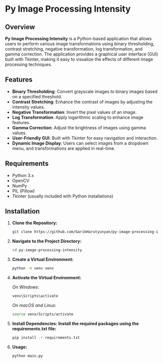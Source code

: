 # Py Image Processing Intensity

## Overview

**Py Image Processing Intensity** is a Python-based application that allows users to perform various image transformations using binary thresholding, contrast stretching, negative transformation, log transformation, and gamma correction. The application provides a graphical user interface (GUI) built with Tkinter, making it easy to visualize the effects of different image processing techniques.

## Features

- **Binary Thresholding**: Convert grayscale images to binary images based on a specified threshold.
- **Contrast Stretching**: Enhance the contrast of images by adjusting the intensity values.
- **Negative Transformation**: Invert the pixel values of an image.
- **Log Transformation**: Apply logarithmic scaling to enhance image features.
- **Gamma Correction**: Adjust the brightness of images using gamma values.
- **User-Friendly GUI**: Built with Tkinter for easy navigation and interaction.
- **Dynamic Image Display**: Users can select images from a dropdown menu, and transformations are applied in real-time.

## Requirements

- Python 3.x
- OpenCV
- NumPy
- PIL (Pillow)
- Tkinter (usually included with Python installations)

## Installation

1. **Clone the Repository:**
   ```bash
   git clone https://github.com/GarikHarutyunyan/py-image-processing-intensity.git

2. **Navigate to the Project Directory:**
   ```bash
   cd py-image-processing-intensity

3. **Create a Virtual Environment:**
   ```bash
   python -m venv venv

4. **Activate the Virtual Environment:**
   
   *On Windows:*
   ```bash
   venv\Scripts\activate
   ```

    *On macOS and Linux:*
   ```bash
   source venv/Scripts/activate

5. **Install Dependencies: Install the required packages using the requirements.txt file:**
   ```bash
   pip install -r requirements.txt

6. **Usage:**
   ```bash
   python main.py
